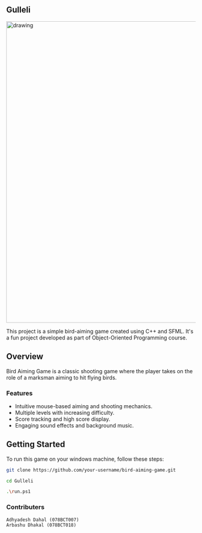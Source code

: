 ## Gulleli


<img src="https://github.com/Camph0r/gulleli/assets/85937308/e8be9d9e-a307-4cd3-98f0-945725836854" alt="drawing" width="800" height="800"/>

This project is a simple bird-aiming game created using C++ and SFML. It's a fun project developed as part of Object-Oriented Programming course.

## Overview

Bird Aiming Game is a classic shooting game where the player takes on the role of a marksman aiming to hit flying birds.

### Features

- Intuitive mouse-based aiming and shooting mechanics.
- Multiple levels with increasing difficulty.
- Score tracking and high score display.
- Engaging sound effects and background music.

## Getting Started

To run this game on your windows machine, follow these steps:


   ```bash
   git clone https://github.com/your-username/bird-aiming-game.git

   cd Gulleli

   .\run.ps1

   ```
### Contributers
```
Adhyadesh Dahal (078BCT007)
Arbashu Dhakal (078BCT018)
```
